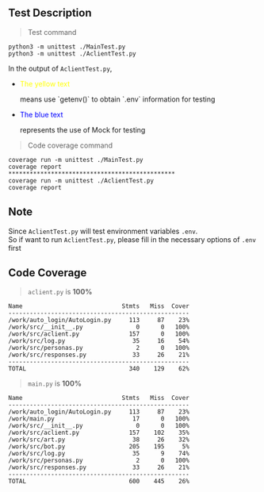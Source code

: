 ## Test Description

> Test command
```
python3 -m unittest ./MainTest.py
python3 -m unittest ./AclientTest.py
```
In the output of `AclientTest.py`,

* <p style="color:yellow">The yellow text</p>
  means use `getenv()` to obtain `.env` information for testing
* <p style="color:blue">The blue text</p>
  represents the use of Mock for testing

> Code coverage command
```
coverage run -m unittest ./MainTest.py
coverage report
***********************************************
coverage run -m unittest ./AclientTest.py
coverage report
```

## Note

Since `AclientTest.py` will test environment variables `.env`. <br>
So if want to run `AclientTest.py`, please fill in the necessary options of `.env` first

## Code Coverage
> `aclient.py` is **100%**
```
Name                            Stmts   Miss  Cover
---------------------------------------------------
/work/auto_login/AutoLogin.py     113     87    23%
/work/src/__init__.py               0      0   100%
/work/src/aclient.py              157      0   100%
/work/src/log.py                   35     16    54%
/work/src/personas.py               2      0   100%
/work/src/responses.py             33     26    21%
---------------------------------------------------
TOTAL                             340    129    62%
```

> `main.py` is **100%**
```
Name                            Stmts   Miss  Cover
---------------------------------------------------
/work/auto_login/AutoLogin.py     113     87    23%
/work/main.py                      17      0   100%
/work/src/__init__.py               0      0   100%
/work/src/aclient.py              157    102    35%
/work/src/art.py                   38     26    32%
/work/src/bot.py                  205    195     5%
/work/src/log.py                   35      9    74%
/work/src/personas.py               2      0   100%
/work/src/responses.py             33     26    21%
---------------------------------------------------
TOTAL                             600    445    26%
```